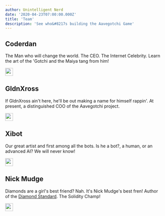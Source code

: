 ```yaml
---
author: Unintelligent Nerd
date: '2020-04-23T07:00:00.000Z'
title: 'Team'
description: 'See who&#8217s building the Aavegotchi Game'
---
```


## Coderdan
The Man who will change the world. The CEO. The Internet Celebrity. Learn the art of the 'Gotchi and the Maiya tang from him!

<a href="https://twitter.com/coderdannn" target="_blank"><img src = "/icons/twitter.png" width = "25" /></a>

## GldnXross
If GldnXross ain't here, he'll be out making a name for himself rappin'. At present, a distinguished COO of the Aavegotchi project.

<a href="https://twitter.com/gldnxross"  target="_blank"><img src = "/icons/twitter.png" width = "25" /></a>

## Xibot
Our great artist and first among all the bots. Is he a bot?, a human, or an advanced AI? We will never know!

<a href="https://twitter.com/xavieriturralde"  target="_blank"><img src = "/icons/twitter.png" width = "25" /></a>

## Nick Mudge
Diamonds are a girl's best friend? Nah. It's Nick Mudge's best fren! Author of the [Diamond Standard](https://dev.to/mudgen/understanding-diamonds-on-ethereum-1fb). The Solidity Champ!

<a href="https://twitter.com/mudgen"  target="_blank"><img src = "/icons/twitter.png" width = "25" /></a>

